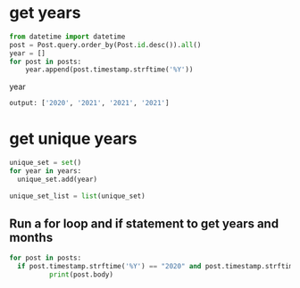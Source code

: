 # get years
```python
from datetime import datetime
post = Post.query.order_by(Post.id.desc()).all()
year = []
for post in posts:
    year.append(post.timestamp.strftime('%Y'))
```

year
```bash
output: ['2020', '2021', '2021', '2021']
```
# get unique years
```python
unique_set = set()
for year in years:
  unique_set.add(year)
  
unique_set_list = list(unique_set)
```
## Run a for loop and if statement to get years and months

```python
for post in posts:
  if post.timestamp.strftime('%Y') == "2020" and post.timestamp.strftime('%B') == "April": 
          print(post.body)
```
```

